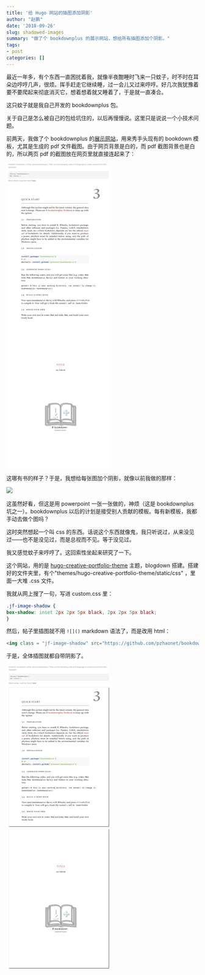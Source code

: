 ```yaml
---
title: '给 Hugo 网站的插图添加阴影'
author: "赵鹏"
date: '2018-09-26'
slug: shadowed-images
summary: "做了个 bookdownplus 的展示网站，想给所有插图添加个阴影。"
tags:
- post
categories: []
---
```


最近一年多，有个东西一直困扰着我，就像半夜酣睡时飞来一只蚊子，时不时在耳朵边哼哼几声，很烦。挥手赶走它继续睡，过一会儿又过来哼哼。好几次我犹豫着要不要爬起来彻底消灭它，想着想着就又睡着了，于是就一直凑合。

这只蚊子就是我自己开发的 bookdownplus 包。

关于自己是怎么被自己的包给坑住的，以后再慢慢说。这里只是说说一个小技术问题。

前两天，我做了个 bookdownplus 的[展示网站](https://bookdownplus.netlify.com)，用来秀手头现有的 bookdown 模板，尤其是生成的 pdf 文件截图。由于网页背景是白的，而 pdf 截图背景也是白的，所以两页 pdf 的截图放在网页里就直接连起来了：

![](https://github.com/pzhaonet/bookdownplus-web/raw/master/static/img/no-shaddow.png)

这哪有书的样子？于是，我想给每张图加个阴影，就像以前我做的那样：

![](https://github.com/pzhaonet/bookdownplus/raw/master/inst2/showcase/bookdownplus_thesis_classic.jpg)

这虽然好看，但这是用 powerpoint 一张一张做的，神烦（这是 bookdownplus 坑之一）。bookdownplus 以后的计划是接受别人贡献的模板。每有新模板，我都手动去做个图吗？

这时突然想起一个叫 css 的东西。话说这个东西就像鬼，我只听说过，从来没见过——也不是没见过，而是总视而不见。等于没见过。

我又感觉蚊子来哼哼了。这回索性坐起来研究了一下。

这个网站，用的是 [hugo-creative-portfolio-theme](https://github.com/kishaningithub/hugo-creative-portfolio-theme) 主题，blogdown 搭建。搭建好的文件夹里，有个"themes/hugo-creative-portfolio-theme/static/css" ，里面一大堆 .css 文件。

我就从网上搜了一句，写进 custom.css 里：

```css
.jf-image-shadow {
box-shadow: inset 2px 2px 5px black, 2px 2px 5px black;
}
```

然后，帖子里插图就不用 `![]()` markdown 语法了，而是改用 html：

```html
<img class = "jf-image-shadow" src="https://github.com/pzhaonet/bookdownplus/raw/master/inst2/classic/showcase/cover.png" />
```

于是，全体插图就都自带阴影了。

![](https://github.com/pzhaonet/bookdownplus-web/raw/master/static/img/shadowed.png)